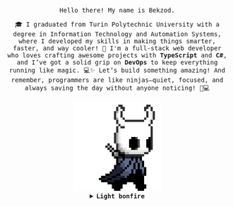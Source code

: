 <div align="center">
   <br/>
   <samp>
   Hello there! My name is Bekzod.
   <br/>
   <p >🎓 I graduated from Turin Polytechnic University with a degree in Information Technology and Automation Systems, where I developed my skills in making things smarter, faster, and way cooler! 🚀 I'm a full-stack web developer who loves crafting awesome projects with <strong>TypeScript</strong> and <strong>C#</strong>, and I’ve got a solid grip on <strong>DevOps</strong> to keep everything running like magic. 💻✨ Let’s build something amazing! And remember, programmers are like ninjas—quiet, focused, and always saving the day without anyone noticing! 🥷💻</p>
   </samp>
   
   <img src="https://raw.githubusercontent.com/TanZng/TanZng/master/assets/hollor_knight3.gif" width="200"/>
   
</div>


<details align="center">

<summary> <b> <samp> Light bonfire </samp></b></summary>

<samp>
 <b><h2 style="color: #fc6203">B O N F I R E &nbsp; L I T !</h2></b>

<img src="https://raw.githubusercontent.com/TanZng/TanZng/master/assets/bonefire.gif" width="200"/>
</samp>

<br/>

<div align="center">
<picture>
    <source media="(prefers-color-scheme: dark)" srcset="https://github-readme-stats.vercel.app/api?username=BernieTv&show_icons=true&theme=dracula">
    <img src="https://github-readme-stats.vercel.app/api?username=BernieTv&show_icons=true">
</picture>

<br/>
</div>

<p>:thought_balloon: Ask me anything at <a href="https://github.com/BernieTv/BernieTv/discussions/new/choose" target="_blank">Discussions!</a></p>
<p>:rocket: Exploring Embedded Systems: Arduino and Raspberry Pi Projects</p>

<img height="100px" src="https://media.giphy.com/media/eXlKFTUtu6lruWboCL/giphy.gif?cid=790b7611knzh4rsou6w08gppi5624ozwevnxkwo0ugolgogz&ep=v1_gifs_search&rid=giphy.gif&ct=g">
</details>
